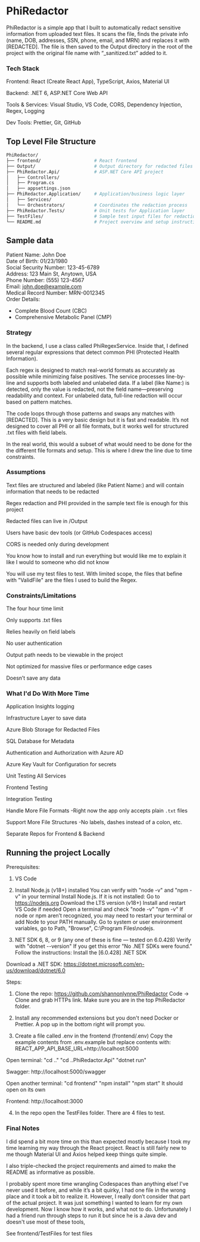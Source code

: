 # PhiRedactor

PhiRedactor is a simple app that I built to automatically redact sensitive information from uploaded text files. It scans the file, finds the private info (name, DOB, addresses, SSN, phone, email, and MRN) and replaces it with [REDACTED]. The file is then saved to the Output directory in the root of the project with the original file name with “\_sanitized.txt” added to it.

### Tech Stack

Frontend: React (Create React App), TypeScript, Axios, Material UI

Backend: .NET 6, ASP.NET Core Web API

Tools & Services: Visual Studio, VS Code, CORS, Dependency Injection, Regex, Logging

Dev Tools: Prettier, Git, GitHub

## Top Level File Structure

```bash
PhiRedactor/
├── frontend/                    # React frontend
├── Output/                      # Output directory for redacted files
├── PhiRedactor.Api/             # ASP.NET Core API project
│   ├── Controllers/
│   ├── Program.cs
│   ├── appsettings.json
├── PhiRedactor.Application/     # Application/business logic layer
│   ├── Services/
│   └── Orchestrators/           # Coordinates the redaction process
├── PhiRedactor.Tests/           # Unit tests for Application layer
├── TestFiles/                   # Sample test input files for redaction
└── README.md                    # Project overview and setup instructions
```

## Sample data

Patient Name: John Doe  
Date of Birth: 01/23/1980  
Social Security Number: 123-45-6789  
Address: 123 Main St, Anytown, USA  
Phone Number: (555) 123-4567  
Email: john.doe@example.com  
Medical Record Number: MRN-0012345  
Order Details:

- Complete Blood Count (CBC)
- Comprehensive Metabolic Panel (CMP)

### Strategy

In the backend, I use a class called PhiRegexService. Inside that, I defined several regular expressions that detect common PHI (Protected Health Information).

Each regex is designed to match real-world formats as accurately as possible while minimizing false positives. The service processes line-by-line and supports both labeled and unlabeled data. If a label (like Name:) is detected, only the value is redacted, not the field name—preserving readability and context. For unlabeled data, full-line redaction will occur based on pattern matches.

The code loops through those patterns and swaps any matches with [REDACTED]. This is a very basic design but it is fast and readable. It’s not designed to cover all PHI or all file formats, but it works well for structured .txt files with field labels.

In the real world, this would a subset of what would need to be done for the the different file formats and setup. This is where I drew the line due to time constraints.

### Assumptions

Text files are structured and labeled (like Patient Name:) and will contain information that needs to be redacted

Regex redaction and PHI provided in the sample text file is enough for this project

Redacted files can live in /Output

Users have basic dev tools (or GitHub Codespaces access)

CORS is needed only during development

You know how to install and run everything but would like me to explain it like I would to someone who did not know

You will use my test files to test. With limited scope, the files that befine with "ValidFile" are the files I used to build the Regex.

### Constraints/Limitations

The four hour time limit

Only supports .txt files

Relies heavily on field labels

No user authentication

Output path needs to be viewable in the project

Not optimized for massive files or performance edge cases

Doesn’t save any data

### What I'd Do With More Time

Application Insights logging

Infrastructure Layer to save data

Azure Blob Storage for Redacted Files

SQL Database for Metadata

Authentication and Authorization with Azure AD

Azure Key Vault for Configuration for secrets

Unit Testing All Services

Frontend Testing

Integration Testing

Handle More File Formats
-Right now the app only accepts plain `.txt` files

Support More File Structures
-No labels, dashes instead of a colon, etc.

Separate Repos for Frontend & Backend

## Running the project Locally

Prerequisites:

1. VS Code

2. Install Node.js (v18+) installed
   You can verify with "node -v" and "npm -v" in your terminal
   Install Node.js.
   If it is not installed:
   Go to https://nodejs.org
   Download the LTS version (v18+)
   Install and restart VS Code if needed
   Open a terminal and check
   "node -v"
   "npm -v"
   If node or npm aren’t recognized, you may need to restart your terminal or add Node to your PATH manually.
   Go to system or user environment variables, go to Path, "Browse", C:\Program Files\nodejs\.

3. NET SDK 6, 8, or 9 (any one of these is fine — tested on 6.0.428)
   Verify with "dotnet --version"
   If you get this error "No .NET SDKs were found."
   Follow the instructions:
   Install the [6.0.428] .NET SDK

Download a .NET SDK:
https://dotnet.microsoft.com/en-us/download/dotnet/6.0

Steps:

1. Clone the repo: https://github.com/shannonlynne/PhiRedactor
   Code -> Clone and grab HTTPs link. Make sure you are in the top PhiRedactor folder.

2. Install any recommended extensions but you don't need Docker or Prettier. A pop up in the bottom right will prompt you.

3. Create a file called .env in the frontend (frontend/.env)
   Copy the example contents from .env.example but replace contents with:
   REACT_APP_API_BASE_URL=http://localhost:5000

Open terminal:
"cd .."
"cd ..PhiRedactor.Api"
"dotnet run"

Swagger: http://localhost:5000/swagger

Open another terminal:
"cd frontend"
"npm install"
"npm start"
It should open on its own

Frontend: http://localhost:3000

4. In the repo open the TestFiles folder. There are 4 files to test.

### Final Notes

I did spend a bit more time on this than expected mostly because I took my time learning my way through the React project. React is still fairly new to me though Material UI and Axios helped keep things quite simple.

I also triple-checked the project requirements and aimed to make the README as informative as possible.

I probably spent more time wrangling Codespaces than anything else! I've never used it before, and while it’s a bit quirky, I had one file in the wrong place and it took a bit to realize it. However, I really don’t consider that part of the actual project. It was just something I wanted to learn for my own development. Now I know how it works, and what not to do. Unfortunately I had a friend run through steps to run it but since he is a Java dev and doesn't use most of these tools,

See frontend/TestFiles for test files
